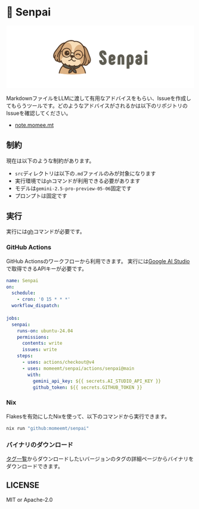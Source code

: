# 🐶 Senpai

![senpai.png](./senpai.png)

MarkdownファイルをLLMに渡して有用なアドバイスをもらい、Issueを作成してもらうツールです。どのようなアドバイスがされるかは以下のリポジトリのIssueを確認してください。

- [note.momee.mt](https://github.com/momeemt/note.momee.mt)

## 制約

現在は以下のような制約があります。

- `src`ディレクトリは以下の`.md`ファイルのみが対象になります
- 実行環境では`gh`コマンドが利用できる必要があります
- モデルは`gemini-2.5-pro-preview-05-06`固定です
- プロンプトは固定です

## 実行

実行には[gh](https://github.com/cli/cli)コマンドが必要です。

### GitHub Actions

GitHub Actionsのワークフローから利用できます。
実行には[Google AI Studio](https://aistudio.google.com/)で取得できるAPIキーが必要です。

```yml
name: Senpai
on:
  schedule:
    - cron: '0 15 * * *'
  workflow_dispatch:

jobs:
  senpai:
    runs-on: ubuntu-24.04
    permissions:
      contents: write
      issues: write
    steps:
      - uses: actions/checkout@v4
      - uses: momeemt/senpai/actions/senpai@main
        with:
          gemini_api_key: ${{ secrets.AI_STUDIO_API_KEY }}
          github_token: ${{ secrets.GITHUB_TOKEN }}
```

### Nix

Flakesを有効にしたNixを使って、以下のコマンドから実行できます。

```sh
nix run "github:momeemt/senpai"
```

### バイナリのダウンロード

[タグ一覧](https://github.com/momeemt/senpai/tags)からダウンロードしたいバージョンのタグの詳細ページからバイナリをダウンロードできます。

## LICENSE

MIT or Apache-2.0
